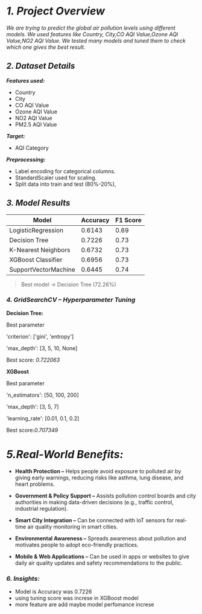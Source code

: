 # ***1. Project Overview***

*We are trying to predict the global air pollution levels using different models. We used features like Country,	City,CO AQI Value,Ozone AQI Value,NO2 AQI Value. We tested many models and tuned them to check which one gives the best result.*

## ***2. Dataset Details***

***Features used:***

- Country
- City
- CO AQI Value
- Ozone AQI Value
- NO2 AQI Value
- PM2.5 AQI Value

***Target:***
- AQI Category

***Preprocessing:***

- Label encoding for categorical columns.
- StandardScaler used for scaling.
- Split data into train and test (80%-20%),

## ***3. Model Results***
| Model              | Accuracy | F1 Score   |
| -----------------  | -------- | ------
| LogisticRegression |	0.6143	|   0.69
|	Decision Tree	     |  0.7226	|   0.73
|K-Nearest Neighbors |	0.6732	|   0.73
|XGBoost Classifier	 | 0.6956	  |  0.73
|SupportVectorMachine|	0.6445	|   0.74

>Best model → Decision Tree (72.26%)

###  ***4. GridSearchCV – Hyperparameter Tuning***
**Decision Tree:**

Best parameter

'criterion': ['gini', 'entropy']

'max_depth': [3, 5, 10, None]

Best score: *0.722063*

**XGBoost**

Best parameter

'n_estimators': [50, 100, 200]

'max_depth': [3, 5, 7]

'learning_rate': [0.01, 0.1, 0.2]

Best score:*0.707349*

# ***5.Real-World Benefits:***
- **Health Protection –**
Helps people avoid exposure to polluted air by giving early warnings, reducing risks like asthma, lung disease, and heart problems.

- **Government & Policy Support –**
 Assists pollution control boards and city authorities in making data-driven decisions (e.g., traffic control, industrial regulation).

- **Smart City Integration –**
Can be connected with IoT sensors for real-time air quality monitoring in smart cities.

- **Environmental Awareness –** Spreads awareness about pollution and motivates people to adopt eco-friendly practices.

- **Mobile & Web Applications –** Can be used in apps or websites to give daily air quality updates and safety recommendations to the public.

###  ***6. Insights:***
- Model is Accuracy was 0.7226
- using tuning score was increse in XGBoost model
- more feature are add maybe model perfomance increse

